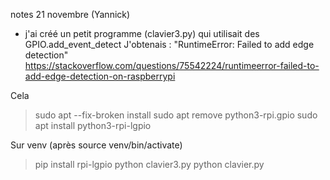 notes 21 novembre (Yannick)

- j'ai créé un petit programme (clavier3.py) qui utilisait des 
   GPIO.add_event_detect
J'obtenais : "RuntimeError: Failed to add edge detection"
https://stackoverflow.com/questions/75542224/runtimeerror-failed-to-add-edge-detection-on-raspberrypi

Cela 
> sudo apt --fix-broken install
> sudo apt remove python3-rpi.gpio
> sudo apt install python3-rpi-lgpio

Sur venv (après source venv/bin/activate)
> pip install rpi-lgpio
> python clavier3.py 
> python clavier.py 
